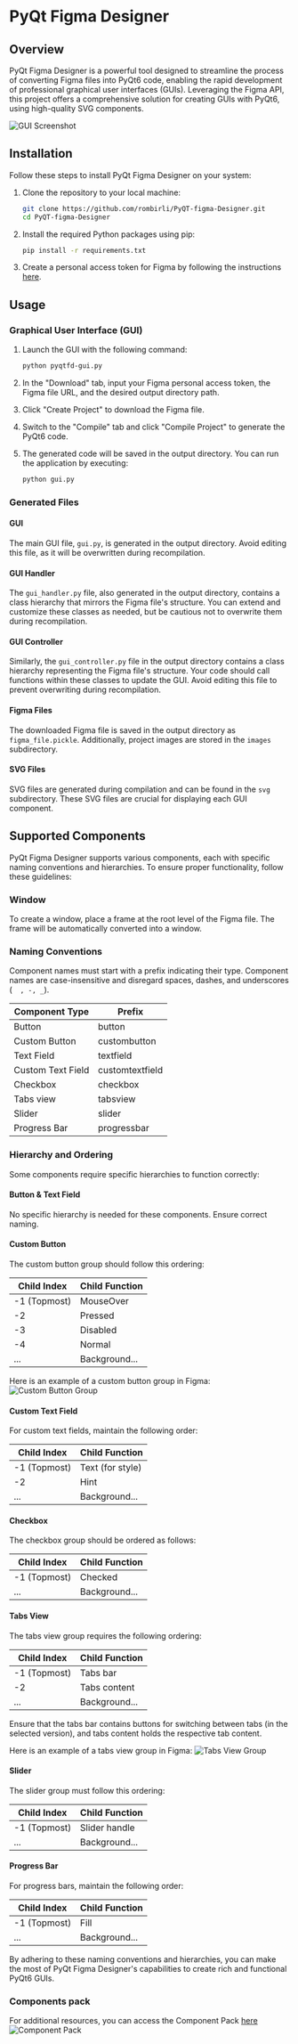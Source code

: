 # PyQt Figma Designer

## Overview

PyQt Figma Designer is a powerful tool designed to streamline the process of converting Figma files into PyQt6 code, enabling the rapid development of professional graphical user interfaces (GUIs). Leveraging the Figma API, this project offers a comprehensive solution for creating GUIs with PyQt6, using high-quality SVG components.

![GUI Screenshot](images/screenshot_gui_v3_1.png)

## Installation

Follow these steps to install PyQt Figma Designer on your system:

1. Clone the repository to your local machine:

   ```bash
   git clone https://github.com/rombirli/PyQT-figma-Designer.git
   cd PyQT-figma-Designer
   ```

2. Install the required Python packages using pip:

   ```bash
   pip install -r requirements.txt
   ```

3. Create a personal access token for Figma by following the instructions [here](https://www.figma.com/developers/api#access-tokens).

## Usage

### Graphical User Interface (GUI)

1. Launch the GUI with the following command:

   ```bash
   python pyqtfd-gui.py
   ```

2. In the "Download" tab, input your Figma personal access token, the Figma file URL, and the desired output directory path.

3. Click "Create Project" to download the Figma file.

4. Switch to the "Compile" tab and click "Compile Project" to generate the PyQt6 code.

5. The generated code will be saved in the output directory. You can run the application by executing:

   ```bash
   python gui.py
   ```

### Generated Files

#### GUI

The main GUI file, `gui.py`, is generated in the output directory. Avoid editing this file, as it will be overwritten during recompilation.

#### GUI Handler

The `gui_handler.py` file, also generated in the output directory, contains a class hierarchy that mirrors the Figma file's structure. You can extend and customize these classes as needed, but be cautious not to overwrite them during recompilation.

#### GUI Controller

Similarly, the `gui_controller.py` file in the output directory contains a class hierarchy representing the Figma file's structure. Your code should call functions within these classes to update the GUI. Avoid editing this file to prevent overwriting during recompilation.

#### Figma Files

The downloaded Figma file is saved in the output directory as `figma_file.pickle`. Additionally, project images are stored in the `images` subdirectory.

#### SVG Files

SVG files are generated during compilation and can be found in the `svg` subdirectory. These SVG files are crucial for displaying each GUI component.

## Supported Components

PyQt Figma Designer supports various components, each with specific naming conventions and hierarchies. To ensure proper functionality, follow these guidelines:

### Window

To create a window, place a frame at the root level of the Figma file. The frame will be automatically converted into a window.

### Naming Conventions

Component names must start with a prefix indicating their type. Component names are case-insensitive and disregard spaces, dashes, and underscores (`  , -, _`).

| Component Type    | Prefix          |
|-------------------|-----------------|
| Button            | button          |
| Custom Button     | custombutton    |
| Text Field        | textfield       |
| Custom Text Field | customtextfield |
| Checkbox          | checkbox        |
| Tabs view         | tabsview        |
| Slider            | slider          |
| Progress Bar      | progressbar     |

### Hierarchy and Ordering

Some components require specific hierarchies to function correctly:

#### Button & Text Field

No specific hierarchy is needed for these components. Ensure correct naming.

#### Custom Button

The custom button group should follow this ordering:

| Child Index  | Child Function |
|--------------|----------------|
| -1 (Topmost) | MouseOver      |
| -2           | Pressed        |
| -3           | Disabled       |
| -4           | Normal         |
| ...          | Background...  |

Here is an example of a custom button group in Figma:
![Custom Button Group](images/screenshot_custom_button_instructions.png)

#### Custom Text Field

For custom text fields, maintain the following order:

| Child Index  | Child Function   |
|--------------|------------------|
| -1 (Topmost) | Text (for style) |
| -2           | Hint             |
| ...          | Background...    |

#### Checkbox

The checkbox group should be ordered as follows:

| Child Index  | Child Function |
|--------------|----------------|
| -1 (Topmost) | Checked        |
| ...          | Background...  |

#### Tabs View

The tabs view group requires the following ordering:

| Child Index  | Child Function |
|--------------|----------------|
| -1 (Topmost) | Tabs bar       |
| -2           | Tabs content   |
| ...          | Background...  |

Ensure that the tabs bar contains buttons for switching between tabs (in the selected version), and tabs content holds the respective tab content.

Here is an example of a tabs view group in Figma:
![Tabs View Group](images/screenshot_tabs_view_instructions.png)

#### Slider

The slider group must follow this ordering:

| Child Index  | Child Function |
|--------------|----------------|
| -1 (Topmost) | Slider handle  |
| ...          | Background...  |

#### Progress Bar

For progress bars, maintain the following order:

| Child Index  | Child Function |
|--------------|----------------|
| -1 (Topmost) | Fill           |
| ...          | Background...  |

By adhering to these naming conventions and hierarchies, you can make the most of PyQt Figma Designer's capabilities to create rich and functional PyQt6 GUIs.

### Components pack

For additional resources, you can access the Component Pack [here](https://www.figma.com/file/AZD7bWnCwce9uAuTqa6aY5/Untitled?type=design&node-id=0%3A1&mode=design&t=0jee9KtQMinbOkMd-1)
![Component Pack](images/screenshot_component_test_frame.png)
